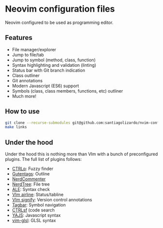 # Neovim configuration files 

Neovim configured to be used as programming editor. 

## Features

* File manager/explorer
* Jump to file/tab
* Jump to symbol (method, class, function)
* Syntax highlighting and validation (linting)
* Status bar with Git branch indication
* Class outliner
* Git annotations
* Modern Javascript (ES6) support
* Symbols (class, class members, functions, etc) outliner 
* Much more!

## How to use

```sh
git clone --recurse-submodules git@github.com:santiagolizardo/nvim-config.git
make links
```

## Under the hood

Under the hood this is nothing more than VIm with a bunch of preconfigured plugins. The full list of plugins follows:

* [CTRLp](https://github.com/ctrlpvim/ctrlp.vim): Fuzzy finder
* [Gutentags](https://github.com/ludovicchabant/vim-gutentags): Outline
* [NerdCommenter](https://github.com/preservim/nerdcommenter)
* [NerdTree](https://github.com/preservim/nerdtree): File tree
* [ALE](https://github.com/dense-analysis/ale.git): Syntax check
* [VIm airline](https://github.com/vim-airline/vim-airline): Status/tabline
* [VIm signify](https://github.com/mhinz/vim-signify): Version control annotations
* [Tagbar](https://github.com/preservim/tagbar): Symbol navigation
* [CTRLsf](https://github.com/dyng/ctrlsf.vim) (code search
* [YAJS](https://github.com/othree/yajs.vim): Javascript syntax
* [vim-glsl](https://github.com/tikhomirov/vim-glsl): GLSL syntax

